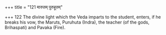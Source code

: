 +++
title = "121 मारुतम् पुरुहूतम्"

+++
122	The divine light which the Veda imparts to the student, enters, if he breaks his vow, the Maruts, Puruhuta (Indra), the teacher (of the gods, Brihaspati) and Pavaka (Fire).